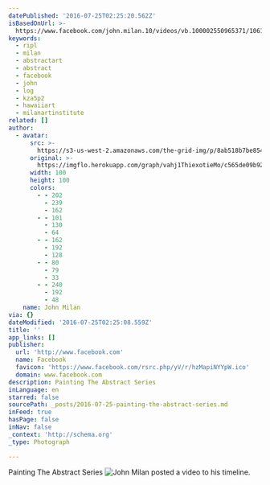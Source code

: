 ```yaml
---
datePublished: '2016-07-25T02:25:20.562Z'
isBasedOnUrl: >-
  https://www.facebook.com/john.milan.10/videos/vb.100002550965371/1061282780633411/?type=2
keywords:
  - ripl
  - milan
  - abstractart
  - abstract
  - facebook
  - john
  - log
  - kza5p2
  - hawaiiart
  - milanartinstitute
related: []
author:
  - avatar:
      src: >-
        https://s3-us-west-2.amazonaws.com/the-grid-img/p/8ab518b7be854c6f208d4eff8dc8e5d502c4260c.jpg
      original: >-
        https://imgflo.herokuapp.com/graph/vahj1ThiexotieMo/c565de09b92f982c9d6cb42002df6cf7/noop.jpg?input=https%3A%2F%2Fscontent.xx.fbcdn.net%2Fv%2Ft15.0-10%2Fp100x100%2F12378143_998461063582250_966599562_n.jpg%3Foh%3Db81ddf5b8dbdaac38023d65627f02ef5%26oe%3D58200EC9
      width: 100
      height: 100
      colors:
        - - 202
          - 239
          - 162
        - - 101
          - 130
          - 64
        - - 162
          - 192
          - 128
        - - 80
          - 79
          - 33
        - - 240
          - 192
          - 48
    name: John Milan
via: {}
dateModified: '2016-07-25T02:25:08.559Z'
title: ''
app_links: []
publisher:
  url: 'http://www.facebook.com'
  name: Facebook
  favicon: 'https://www.facebook.com/rsrc.php/yV/r/hzMapiNYYpW.ico'
  domain: www.facebook.com
description: Painting The Abstract Series
inLanguage: en
starred: false
sourcePath: _posts/2016-07-25-painting-the-abstract-series.md
inFeed: true
hasPage: false
inNav: false
_context: 'http://schema.org'
_type: Photograph

---
```

Painting The Abstract Series
![John Milan posted a video to his timeline.](https://imgflo.herokuapp.com/graph/vahj1ThiexotieMo/c7756c08fd25a8dd3c2e0f61502667a3/noop.jpg?input=https%3A%2F%2Fscontent.xx.fbcdn.net%2Fv%2Ft15.0-10%2Fp100x100%2F11863887_873629166065441_887018563_n.jpg%3Foh%3Dbd531b9cb8641bb936c36a44f5677d17%26oe%3D581F0DE0)